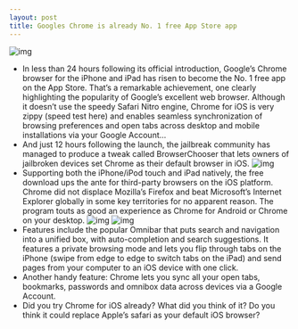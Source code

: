 ```yaml
---
layout: post
title: Googles Chrome is already No. 1 free App Store app
---
```

![img](http://media.idownloadblog.com/wp-content/uploads/2012/06/Google-Chorme-No-free-app-on-App-Store.jpg)
* In less than 24 hours following its official introduction, Google’s Chrome browser for the iPhone and iPad has risen to become the No. 1 free app on the App Store. That’s a remarkable achievement, one clearly highlighting the popularity of Google’s excellent web browser. Although it doesn’t use the speedy Safari Nitro engine, Chrome for iOS is very zippy (speed test here) and enables seamless synchronization of browsing preferences and open tabs across desktop and mobile installations via your Google Account…
* And just 12 hours following the launch, the jailbreak community has managed to produce a tweak called BrowserChooser that lets owners of jailbroken devices set Chrome as their default browser in iOS.
![img](http://media.idownloadblog.com/wp-content/uploads/2012/06/Google-Chrome-for-iOS-iPad-screenshot-001.jpg)
* Supporting both the iPhone/iPod touch and iPad natively, the free download ups the ante for third-party browsers on the iOS platform. Chrome did not displace Mozilla’s Firefox and beat Microsoft’s Internet Explorer globally in some key territories for no apparent reason. The program touts as good an experience as Chrome for Android or Chrome on your desktop.
![img](http://media.idownloadblog.com/wp-content/uploads/2012/06/Google-Chrome-for-iOS-iPad-screenshot-002.jpg)
![img](http://media.idownloadblog.com/wp-content/uploads/2012/06/Google-Chrome-for-iOS-iPad-screenshot-004.jpg)
* Features include the popular Omnibar that puts search and navigation into a unified box, with auto-completion and search suggestions. It features a private browsing mode and lets you flip through tabs on the iPhone (swipe from edge to edge to switch tabs on the iPad) and send pages from your computer to an iOS device with one click.
* Another handy feature: Chrome lets you sync all your open tabs, bookmarks, passwords and omnibox data across devices via a Google Account.
* Did you try Chrome for iOS already? What did you think of it? Do you think it could replace Apple’s safari as your default iOS browser?

